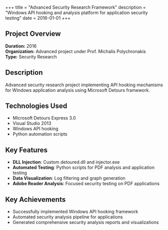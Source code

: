 +++
title = "Advanced Security Research Framework"
description = "Windows API hooking and analysis platform for application security testing"
date = 2016-01-01
+++

## Project Overview

**Duration:** 2016  
**Organization:** Advanced project under Prof. Michalis Polychronakis  
**Type:** Security Research

## Description

Advanced security research project implementing API hooking mechanisms for Windows application analysis using Microsoft Detours framework.

## Technologies Used

- Microsoft Detours Express 3.0
- Visual Studio 2013
- Windows API hooking
- Python automation scripts

## Key Features

- **DLL Injection**: Custom detoured.dll and injector.exe
- **Automated Testing**: Python scripts for PDF analysis and application testing
- **Data Visualization**: Log filtering and graph generation
- **Adobe Reader Analysis**: Focused security testing on PDF applications

## Key Achievements

- Successfully implemented Windows API hooking framework
- Automated security analysis pipeline for applications
- Generated comprehensive security analysis reports and visualizations